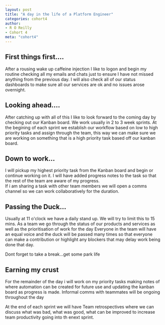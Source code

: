 ```yaml
---
layout: post
title: "A day in the life of a Platform Engineer"
categories: cohort4
author:
- R O Reilly
- Cohort 4
meta: "cohort4"
---
```


## First things first....

After a rousing wake up caffeine injection I like to logon and begin my routine checking all my emails and chats just to ensure I have not missed anything from the previous day.
I will also check all of our status dashboards to make sure all our services are ok and no issues arose overnight.

## Looking ahead....

After catching up with all of this I like to look forward to the coming day by checking out our  Kanban board.  We work usually in 2 to 3 week sprints.
At the begining of each sprint we establish our workflow based on low to high priority tasks and assign through the team, this way we can make sure we are working on something that is a high priority task based off our kanban board.

## Down to work...

I will pickup my highest priority task from the Kanban board and begin or continue working on it.  I will have added progress notes to the task so that the rest of the team are aware of my progress.  
If i am sharing a task with other team members we will open a comms channel so we can work collaboratively for the duration.

## Passing the Duck...

Usually at 11 o'clock we have a daily stand up.  We will try to limit this to 15 mins.
As a team we go through the status of our products and services as well as the prioritisation of work for the day 
Everyone in the team will have an equal voice and the duck will be passed many times so that everyone can make a contribution or highlight any blockers that may delay work being done that day.
<insert duck image>

Dont forget to take a break...get some park life  

## Earning my crust

For the remainder of the day i will work on my priority tasks making notes of where automation can be created for future use and updating the kanban board as progress is made.
Informal comms with teammates will be ongoing throughout the day 

At the end of each sprint we will have Team retrospectives where we can discuss what was bad, what was good, what can be improved to increase team productivity going into th enext sprint.

